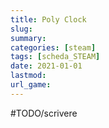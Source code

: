 ```yaml
---
title: Poly Clock
slug: 
summary: 
categories: [steam]
tags: [scheda_STEAM]
date: 2021-01-01
lastmod: 
url_game: 
---
```

#TODO/scrivere 